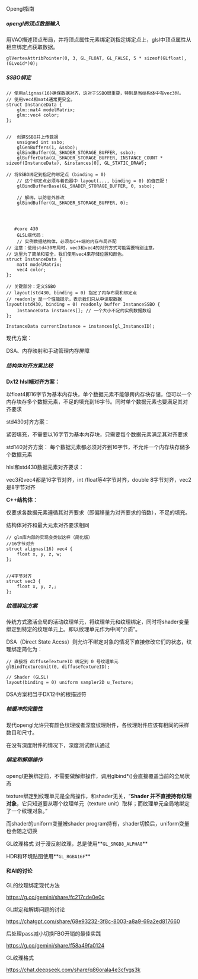 Opengl指南



##### opengl的顶点数据输入

用VAO描述顶点布局，并将顶点属性元素绑定到指定绑定点上，glsl中顶点属性从相应绑定点获取数据。

```
glVertexAttribPointer(0, 3, GL_FLOAT, GL_FALSE, 5 * sizeof(GLfloat), (GLvoid*)0);
```



##### SSBO绑定

```
// 使用alignas(16)确保数据对齐，这对于SSBO很重要，特别是当结构体中有vec3时。
// 使用vec4和mat4通常更安全。
struct InstanceData {
    glm::mat4 modelMatrix;
    glm::vec4 color;
};


//  创建SSBO并上传数据
    unsigned int ssbo;
    glGenBuffers(1, &ssbo);
    glBindBuffer(GL_SHADER_STORAGE_BUFFER, ssbo);
    glBufferData(GL_SHADER_STORAGE_BUFFER, INSTANCE_COUNT * sizeof(InstanceData), &instances[0], GL_STATIC_DRAW);
    
// 将SSBO绑定到指定的绑定点 (binding = 0)
    // 这个绑定点必须与着色器中 layout(..., binding = 0) 的值匹配！
    glBindBufferBase(GL_SHADER_STORAGE_BUFFER, 0, ssbo);

    // 解绑，以防意外修改
    glBindBuffer(GL_SHADER_STORAGE_BUFFER, 0);
    
    
    
    
   #core 430
    GLSL端代码：
    // 实例数据结构体，必须与C++端的内存布局匹配
// 注意：使用std430布局时，vec3和vec4的对齐方式可能需要特别注意。
// 这里为了简单和安全，我们使用vec4来存储位置和颜色。
struct InstanceData {
    mat4 modelMatrix;
    vec4 color;
};

// 关键部分：定义SSBO
// layout(std430, binding = 0) 指定了内存布局和绑定点
// readonly 是一个性能提示，表示我们只从中读取数据
layout(std430, binding = 0) readonly buffer InstanceSSBO {
    InstanceData instances[]; // 一个大小不定的实例数据数组
};

InstanceData currentInstance = instances[gl_InstanceID];
```





现代方案：

DSA、内存映射和手动管理内存屏障



##### 结构体对齐方案比较



**Dx12 hlsl端对齐方案：**

以float4即16字节为基本内存块，单个数据元素不能够跨内存块存储，但可以一个内存块存多个数据元素，不足的填充到16字节。同时单个数据元素也要满足其对齐要求



std430对齐方案：

紧密填充，不需要以16字节为基本内存块，只需要每个数据元素满足其对齐要求



std140对齐方案：
每个数据元素都必须对齐到16字节，不允许一个内存块存储多个数据元素



hlsl和std430数据元素对齐要求：

vec3和vec4都是16字节对齐，int /float等4字节对齐，double 8字节对齐，vec2是8字节对齐







**C++结构体：**

仅要求各数据元素遵循其对齐要求（即偏移量为对齐要求的倍数），不足的填充。

结构体对齐和最大元素对齐要求相同

```
// glm库内部的实现会类似这样（简化版）
//16字节对齐
struct alignas(16) vec4 {
    float x, y, z, w;
};


//4字节对齐
struct vec3 {
    float x, y, z,;
};

```







##### 纹理绑定方案

传统方式激活全局的活动纹理单元，将纹理单元和纹理绑定，同时将shader变量绑定到特定的纹理单元上。即以纹理单元作为中间“介质”。

DSA（Direct State Accss）则允许不绑定对象的情况下直接修改它们的状态，纹理绑定简化为：
```
// 直接将 diffuseTextureID 绑定到 0 号纹理单元
glBindTextureUnit(0, diffuseTextureID);

// Shader (GLSL)
layout(binding = 0) uniform sampler2D u_Texture;
```

DSA方案相当于DX12中的根描述符





##### 帧缓冲的完整性

现代opengl允许只有颜色纹理或者深度纹理附件，各纹理附件应该有相同的采样数目和尺寸。

在没有深度附件的情况下，深度测试默认通过



##### 绑定和解绑操作

opengl更换绑定前，不需要做解绑操作，调用glbind*()会直接覆盖当前的全局状态

texture绑定到纹理单元是全局操作，和shader无关，“**Shader 并不直接持有纹理对象**，它只知道要从哪个纹理单元（texture unit）取样；而纹理单元全局地绑定了一个纹理对象。”

而shader的uniform变量被shader program持有，shader切换后，uniform变量也会随之切换



GL纹理格式
对于漫反射纹理，总是使用**`GL_SRGB8_ALPHA8`**

HDR和环境贴图使用**`GL_RGBA16F`**

#### 和AI的讨论

GL的纹理绑定现代方法

https://g.co/gemini/share/fc217cde0e0c

GL绑定和解绑问题的讨论

https://chatgpt.com/share/68e93232-3f8c-8003-a8a9-69a2ed817660

后处理pass减小切换FBO开销的最佳实践

https://g.co/gemini/share/f58a49fa0124

GL纹理格式

https://chat.deepseek.com/share/q86orala4e3cfvgs3k
